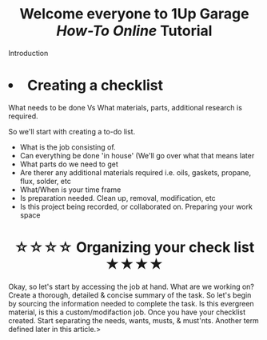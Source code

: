 <div><strong><h1 align="center">Welcome everyone to 1Up Garage <em>How-To Online</em> Tutorial</h1></div>
</strong>

<p> Introduction </p>

<h1> <li> Creating a checklist </h1></li>

  What needs to be done Vs What materials, parts, additional research is required. 

  So we'll start with creating a to-do list.
  <div>
  <ul>
    <li>What is the job consisting of.
    <li>Can everything be done 'in house' (We'll go over what that means later
    <li>What parts do we need to get
    <li>Are therer any additional materials required i.e. oils, gaskets, propane, flux, solder, etc
    <li>What/When is your time frame
    <li>Is preparation needed. Clean up, removal, modification, etc
    <li>Is this project being recorded, or collaborated on. Preparing your work space
    </li>
 </h1>
  </ul>
</div>
<div><h1><p> <h1 align="center">&#9734;&#9734;&#9734;&#9734; Organizing your check list &#9733;&#9733;&#9733;&#9733;</h1>
      Okay, so let's start by accessing the job at hand. What are we working on? Create a thorough, detailed & concise summary of the task.
      So let's begin by sourcing the information needed to complete the task. Is this evergreen material, is this a custom/modifaction job.
      Once you have your checklist created. Start separating the needs, wants, musts, & must'nts. Another term defined later in this article.>
    </div>
  </h1>
 </p>
 
